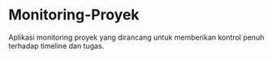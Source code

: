 # Monitoring-Proyek
Aplikasi monitoring proyek yang dirancang untuk memberikan kontrol penuh terhadap timeline dan tugas.
